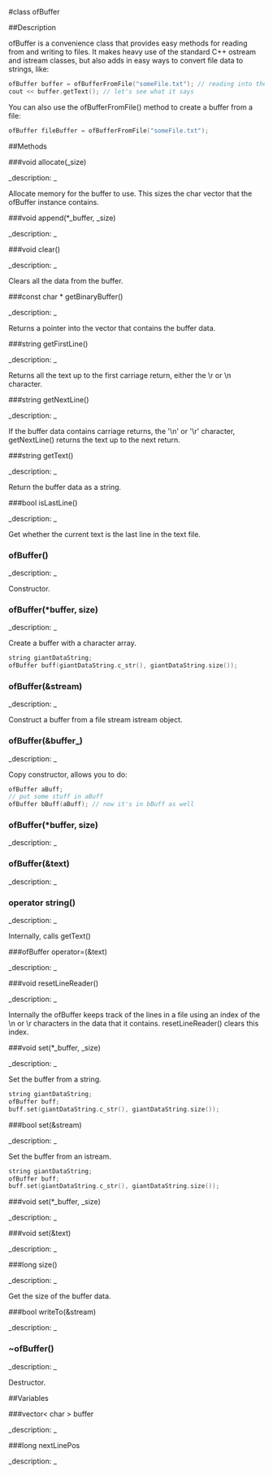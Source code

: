 #class ofBuffer


##Description


ofBuffer is a convenience class that provides easy methods for reading from and writing to files. It makes heavy use of the standard C++ ostream and istream classes, but also adds in easy ways to convert file data to strings, like:

~~~~.cpp
ofBuffer buffer = ofBufferFromFile("someFile.txt"); // reading into the buffer
cout << buffer.getText(); // let's see what it says
~~~~

You can also use the ofBufferFromFile() method to create a buffer from a file:

~~~~.cpp
ofBuffer fileBuffer = ofBufferFromFile("someFile.txt");
~~~~





##Methods



###void allocate(_size)

<!--
_syntax: allocate(_size)_
_name: allocate_
_returns: void_
_returns_description: _
_parameters: long _size_
_access: public_
_version_started: 007_
_version_deprecated: _
_summary: _
_constant: False_
_static: no_
_visible: True_
_advanced: False_
-->

_description: _


Allocate memory for the buffer to use. This sizes the char vector that the ofBuffer instance contains.







<!----------------------------------------------------------------------------->

###void append(*_buffer, _size)

<!--
_syntax: append(*_buffer, _size)_
_name: append_
_returns: void_
_returns_description: _
_parameters: const char *_buffer, unsigned int _size_
_access: public_
_version_started: 0072_
_version_deprecated: _
_summary: _
_constant: False_
_static: no_
_visible: True_
_advanced: False_
-->

_description: _








<!----------------------------------------------------------------------------->

###void clear()

<!--
_syntax: clear()_
_name: clear_
_returns: void_
_returns_description: _
_parameters: _
_access: public_
_version_started: 007_
_version_deprecated: _
_summary: _
_constant: False_
_static: no_
_visible: True_
_advanced: False_
-->

_description: _


Clears all the data from the buffer.







<!----------------------------------------------------------------------------->

###const char * getBinaryBuffer()

<!--
_syntax: getBinaryBuffer()_
_name: getBinaryBuffer_
_returns: const char *_
_returns_description: _
_parameters: _
_access: public_
_version_started: 007_
_version_deprecated: _
_summary: _
_constant: False_
_static: no_
_visible: True_
_advanced: False_
-->

_description: _


Returns a pointer into the vector that contains the buffer data.







<!----------------------------------------------------------------------------->

###string getFirstLine()

<!--
_syntax: getFirstLine()_
_name: getFirstLine_
_returns: string_
_returns_description: _
_parameters: _
_access: public_
_version_started: 007_
_version_deprecated: _
_summary: _
_constant: False_
_static: no_
_visible: True_
_advanced: False_
-->

_description: _


Returns all the text up to the first carriage return, either the \r or \n character.







<!----------------------------------------------------------------------------->

###string getNextLine()

<!--
_syntax: getNextLine()_
_name: getNextLine_
_returns: string_
_returns_description: _
_parameters: _
_access: public_
_version_started: 007_
_version_deprecated: _
_summary: _
_constant: False_
_static: no_
_visible: True_
_advanced: False_
-->

_description: _


If the buffer data contains carriage returns, the '\n' or '\r' character, getNextLine() returns the text up to the next return.







<!----------------------------------------------------------------------------->

###string getText()

<!--
_syntax: getText()_
_name: getText_
_returns: string_
_returns_description: _
_parameters: _
_access: public_
_version_started: 007_
_version_deprecated: _
_summary: _
_constant: False_
_static: no_
_visible: True_
_advanced: False_
-->

_description: _


Return the buffer data as a string.







<!----------------------------------------------------------------------------->

###bool isLastLine()

<!--
_syntax: isLastLine()_
_name: isLastLine_
_returns: bool_
_returns_description: _
_parameters: _
_access: public_
_version_started: 007_
_version_deprecated: _
_summary: _
_constant: False_
_static: no_
_visible: True_
_advanced: False_
-->

_description: _


Get whether the current text is the last line in the text file.







<!----------------------------------------------------------------------------->

### ofBuffer()

<!--
_syntax: ofBuffer()_
_name: ofBuffer_
_returns: _
_returns_description: _
_parameters: _
_access: public_
_version_started: 007_
_version_deprecated: _
_summary: _
_constant: False_
_static: no_
_visible: True_
_advanced: False_
-->

_description: _


Constructor.







<!----------------------------------------------------------------------------->

### ofBuffer(*buffer, size)

<!--
_syntax: ofBuffer(*buffer, size)_
_name: ofBuffer_
_returns: _
_returns_description: _
_parameters: const char *buffer, int size_
_access: public_
_version_started: 007_
_version_deprecated: _
_summary: _
_constant: False_
_static: False_
_visible: True_
_advanced: False_
-->

_description: _


Create a buffer with a character array.

~~~~.cpp
string giantDataString;
ofBuffer buff(giantDataString.c_str(), giantDataString.size());
~~~~







<!----------------------------------------------------------------------------->

### ofBuffer(&stream)

<!--
_syntax: ofBuffer(&stream)_
_name: ofBuffer_
_returns: _
_returns_description: _
_parameters: istream &stream_
_access: public_
_version_started: 007_
_version_deprecated: _
_summary: _
_constant: False_
_static: no_
_visible: True_
_advanced: False_
-->

_description: _


Construct a buffer from a file stream istream object.







<!----------------------------------------------------------------------------->

### ofBuffer(&buffer_)

<!--
_syntax: ofBuffer(&buffer_)_
_name: ofBuffer_
_returns: _
_returns_description: _
_parameters: const ofBuffer &buffer__
_access: public_
_version_started: 007_
_version_deprecated: _
_summary: _
_constant: False_
_static: no_
_visible: True_
_advanced: False_
-->

_description: _


Copy constructor, allows you to do:

~~~~.cpp
ofBuffer aBuff;
// put some stuff in aBuff
ofBuffer bBuff(aBuff); // now it's in bBuff as well
~~~~







<!----------------------------------------------------------------------------->

### ofBuffer(*buffer, size)

<!--
_syntax: ofBuffer(*buffer, size)_
_name: ofBuffer_
_returns: _
_returns_description: _
_parameters: const char *buffer, unsigned int size_
_access: public_
_version_started: 0072_
_version_deprecated: _
_summary: _
_constant: False_
_static: no_
_visible: True_
_advanced: False_
-->

_description: _








<!----------------------------------------------------------------------------->

### ofBuffer(&text)

<!--
_syntax: ofBuffer(&text)_
_name: ofBuffer_
_returns: _
_returns_description: _
_parameters: const string &text_
_access: public_
_version_started: 0072_
_version_deprecated: _
_summary: _
_constant: False_
_static: no_
_visible: True_
_advanced: False_
-->

_description: _








<!----------------------------------------------------------------------------->

### operator string()

<!--
_syntax: operator string()_
_name: operator string_
_returns: _
_returns_description: _
_parameters: _
_access: public_
_version_started: 007_
_version_deprecated: _
_summary: _
_constant: False_
_static: no_
_visible: True_
_advanced: False_
-->

_description: _


Internally, calls getText()







<!----------------------------------------------------------------------------->

###ofBuffer operator=(&text)

<!--
_syntax: operator=(&text)_
_name: operator=_
_returns: ofBuffer_
_returns_description: _
_parameters: const string &text_
_access: public_
_version_started: 0072_
_version_deprecated: _
_summary: _
_constant: False_
_static: no_
_visible: True_
_advanced: False_
-->

_description: _








<!----------------------------------------------------------------------------->

###void resetLineReader()

<!--
_syntax: resetLineReader()_
_name: resetLineReader_
_returns: void_
_returns_description: _
_parameters: _
_access: public_
_version_started: 007_
_version_deprecated: _
_summary: _
_constant: False_
_static: no_
_visible: True_
_advanced: False_
-->

_description: _


Internally the ofBuffer keeps track of the lines in a file using an index of the \n or \r characters in the data that it contains. resetLineReader() clears this index.







<!----------------------------------------------------------------------------->

###void set(*_buffer, _size)

<!--
_syntax: set(*_buffer, _size)_
_name: set_
_returns: void_
_returns_description: _
_parameters: const char *_buffer, int _size_
_access: public_
_version_started: 007_
_version_deprecated: _
_summary: _
_constant: False_
_static: False_
_visible: True_
_advanced: False_
-->

_description: _


Set the buffer from a string.

~~~~.cpp
string giantDataString;
ofBuffer buff;
buff.set(giantDataString.c_str(), giantDataString.size());
~~~~







<!----------------------------------------------------------------------------->

###bool set(&stream)

<!--
_syntax: set(&stream)_
_name: set_
_returns: bool_
_returns_description: _
_parameters: istream &stream_
_access: public_
_version_started: 007_
_version_deprecated: _
_summary: _
_constant: False_
_static: no_
_visible: True_
_advanced: False_
-->

_description: _


Set the buffer from an istream.

~~~~.cpp
string giantDataString;
ofBuffer buff;
buff.set(giantDataString.c_str(), giantDataString.size());
~~~~







<!----------------------------------------------------------------------------->

###void set(*_buffer, _size)

<!--
_syntax: set(*_buffer, _size)_
_name: set_
_returns: void_
_returns_description: _
_parameters: const char *_buffer, unsigned int _size_
_access: public_
_version_started: 0072_
_version_deprecated: _
_summary: _
_constant: False_
_static: no_
_visible: True_
_advanced: False_
-->

_description: _








<!----------------------------------------------------------------------------->

###void set(&text)

<!--
_syntax: set(&text)_
_name: set_
_returns: void_
_returns_description: _
_parameters: const string &text_
_access: public_
_version_started: 0072_
_version_deprecated: _
_summary: _
_constant: False_
_static: no_
_visible: True_
_advanced: False_
-->

_description: _








<!----------------------------------------------------------------------------->

###long size()

<!--
_syntax: size()_
_name: size_
_returns: long_
_returns_description: _
_parameters: _
_access: public_
_version_started: 007_
_version_deprecated: _
_summary: _
_constant: False_
_static: no_
_visible: True_
_advanced: False_
-->

_description: _


Get the size of the buffer data.







<!----------------------------------------------------------------------------->

###bool writeTo(&stream)

<!--
_syntax: writeTo(&stream)_
_name: writeTo_
_returns: bool_
_returns_description: _
_parameters: ostream &stream_
_access: public_
_version_started: 007_
_version_deprecated: _
_summary: _
_constant: False_
_static: no_
_visible: True_
_advanced: False_
-->

_description: _








<!----------------------------------------------------------------------------->

### ~ofBuffer()

<!--
_syntax: ~ofBuffer()_
_name: ~ofBuffer_
_returns: _
_returns_description: _
_parameters: _
_access: public_
_version_started: 007_
_version_deprecated: _
_summary: _
_constant: False_
_static: no_
_visible: True_
_advanced: False_
-->

_description: _


Destructor.







<!----------------------------------------------------------------------------->

##Variables



###vector< char > buffer

<!--
_name: buffer_
_type: vector< char >_
_access: private_
_version_started: 007_
_version_deprecated: _
_summary: _
_visible: True_
_constant: True_
_advanced: False_
-->

_description: _








<!----------------------------------------------------------------------------->

###long nextLinePos

<!--
_name: nextLinePos_
_type: long_
_access: private_
_version_started: 007_
_version_deprecated: _
_summary: _
_visible: True_
_constant: True_
_advanced: False_
-->

_description: _








<!----------------------------------------------------------------------------->

